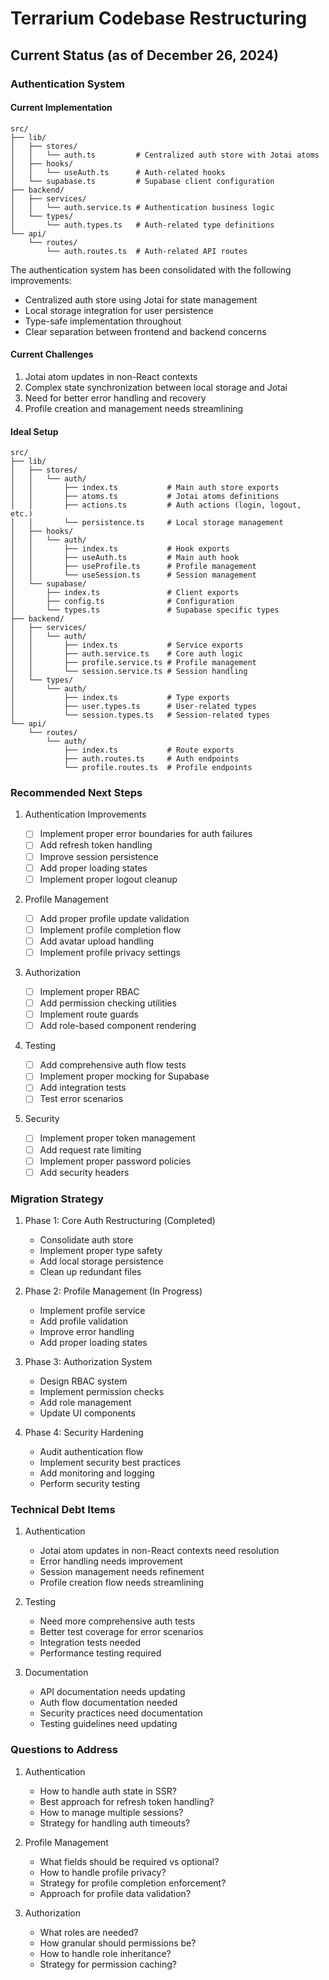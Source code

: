 # Terrarium Codebase Restructuring

## Current Status (as of December 26, 2024)

### Authentication System

#### Current Implementation

```
src/
├── lib/
│   ├── stores/
│   │   └── auth.ts         # Centralized auth store with Jotai atoms
│   ├── hooks/
│   │   └── useAuth.ts      # Auth-related hooks
│   └── supabase.ts         # Supabase client configuration
├── backend/
│   ├── services/
│   │   └── auth.service.ts # Authentication business logic
│   └── types/
│       └── auth.types.ts   # Auth-related type definitions
└── api/
    └── routes/
        └── auth.routes.ts  # Auth-related API routes
```

The authentication system has been consolidated with the following improvements:

- Centralized auth store using Jotai for state management
- Local storage integration for user persistence
- Type-safe implementation throughout
- Clear separation between frontend and backend concerns

#### Current Challenges

1. Jotai atom updates in non-React contexts
2. Complex state synchronization between local storage and Jotai
3. Need for better error handling and recovery
4. Profile creation and management needs streamlining

#### Ideal Setup

```
src/
├── lib/
│   ├── stores/
│   │   └── auth/
│   │       ├── index.ts           # Main auth store exports
│   │       ├── atoms.ts           # Jotai atoms definitions
│   │       ├── actions.ts         # Auth actions (login, logout, etc.)
│   │       └── persistence.ts     # Local storage management
│   ├── hooks/
│   │   └── auth/
│   │       ├── index.ts           # Hook exports
│   │       ├── useAuth.ts         # Main auth hook
│   │       ├── useProfile.ts      # Profile management
│   │       └── useSession.ts      # Session management
│   └── supabase/
│       ├── index.ts               # Client exports
│       ├── config.ts              # Configuration
│       └── types.ts               # Supabase specific types
├── backend/
│   ├── services/
│   │   └── auth/
│   │       ├── index.ts           # Service exports
│   │       ├── auth.service.ts    # Core auth logic
│   │       ├── profile.service.ts # Profile management
│   │       └── session.service.ts # Session handling
│   └── types/
│       └── auth/
│           ├── index.ts           # Type exports
│           ├── user.types.ts      # User-related types
│           └── session.types.ts   # Session-related types
└── api/
    └── routes/
        └── auth/
            ├── index.ts           # Route exports
            ├── auth.routes.ts     # Auth endpoints
            └── profile.routes.ts  # Profile endpoints
```

### Recommended Next Steps

1. Authentication Improvements

   - [ ] Implement proper error boundaries for auth failures
   - [ ] Add refresh token handling
   - [ ] Improve session persistence
   - [ ] Add proper loading states
   - [ ] Implement proper logout cleanup

2. Profile Management

   - [ ] Add proper profile update validation
   - [ ] Implement profile completion flow
   - [ ] Add avatar upload handling
   - [ ] Implement profile privacy settings

3. Authorization

   - [ ] Implement proper RBAC
   - [ ] Add permission checking utilities
   - [ ] Implement route guards
   - [ ] Add role-based component rendering

4. Testing

   - [ ] Add comprehensive auth flow tests
   - [ ] Implement proper mocking for Supabase
   - [ ] Add integration tests
   - [ ] Test error scenarios

5. Security
   - [ ] Implement proper token management
   - [ ] Add request rate limiting
   - [ ] Implement proper password policies
   - [ ] Add security headers

### Migration Strategy

1. Phase 1: Core Auth Restructuring (Completed)

   - Consolidate auth store
   - Implement proper type safety
   - Add local storage persistence
   - Clean up redundant files

2. Phase 2: Profile Management (In Progress)

   - Implement profile service
   - Add profile validation
   - Improve error handling
   - Add proper loading states

3. Phase 3: Authorization System

   - Design RBAC system
   - Implement permission checks
   - Add role management
   - Update UI components

4. Phase 4: Security Hardening
   - Audit authentication flow
   - Implement security best practices
   - Add monitoring and logging
   - Perform security testing

### Technical Debt Items

1. Authentication

   - Jotai atom updates in non-React contexts need resolution
   - Error handling needs improvement
   - Session management needs refinement
   - Profile creation flow needs streamlining

2. Testing

   - Need more comprehensive auth tests
   - Better test coverage for error scenarios
   - Integration tests needed
   - Performance testing required

3. Documentation
   - API documentation needs updating
   - Auth flow documentation needed
   - Security practices need documentation
   - Testing guidelines need updating

### Questions to Address

1. Authentication

   - How to handle auth state in SSR?
   - Best approach for refresh token handling?
   - How to manage multiple sessions?
   - Strategy for handling auth timeouts?

2. Profile Management

   - What fields should be required vs optional?
   - How to handle profile privacy?
   - Strategy for profile completion enforcement?
   - Approach for profile data validation?

3. Authorization
   - What roles are needed?
   - How granular should permissions be?
   - How to handle role inheritance?
   - Strategy for permission caching?
